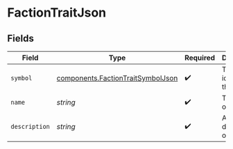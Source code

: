 # FactionTraitJson


## Fields

| Field                                                                                  | Type                                                                                   | Required                                                                               | Description                                                                            |
| -------------------------------------------------------------------------------------- | -------------------------------------------------------------------------------------- | -------------------------------------------------------------------------------------- | -------------------------------------------------------------------------------------- |
| `symbol`                                                                               | [components.FactionTraitSymbolJson](../../models/components/factiontraitsymboljson.md) | :heavy_check_mark:                                                                     | The unique identifier of the trait.                                                    |
| `name`                                                                                 | *string*                                                                               | :heavy_check_mark:                                                                     | The name of the trait.                                                                 |
| `description`                                                                          | *string*                                                                               | :heavy_check_mark:                                                                     | A description of the trait.                                                            |